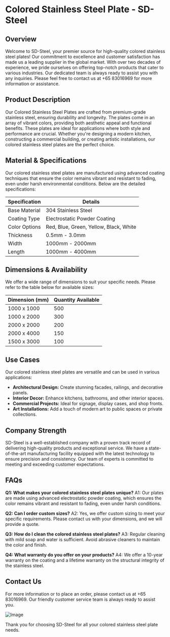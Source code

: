 # Colored Stainless Steel Plate - SD-Steel

## Overview
Welcome to SD-Steel, your premier source for high-quality colored stainless steel plates! Our commitment to excellence and customer satisfaction has made us a leading supplier in the global market. With over two decades of experience, we pride ourselves on offering top-notch products that cater to various industries. Our dedicated team is always ready to assist you with any inquiries. Please feel free to contact us at +65 83016969 for more information or assistance.

## Product Description
Our Colored Stainless Steel Plates are crafted from premium-grade stainless steel, ensuring durability and longevity. The plates come in an array of vibrant colors, providing both aesthetic appeal and functional benefits. These plates are ideal for applications where both style and performance are crucial. Whether you're designing a modern kitchen, constructing a commercial building, or creating artistic installations, our colored stainless steel plates are the perfect choice.

## Material & Specifications
Our colored stainless steel plates are manufactured using advanced coating techniques that ensure the color remains vibrant and resistant to fading, even under harsh environmental conditions. Below are the detailed specifications:

| Specification | Details |
|---------------|---------|
| Base Material | 304 Stainless Steel |
| Coating Type | Electrostatic Powder Coating |
| Color Options | Red, Blue, Green, Yellow, Black, White |
| Thickness | 0.5mm - 3.0mm |
| Width | 1000mm - 2000mm |
| Length | 1000mm - 4000mm |

## Dimensions & Availability
We offer a wide range of dimensions to suit your specific needs. Please refer to the table below for available sizes:

| Dimension (mm) | Quantity Available |
|----------------|--------------------|
| 1000 x 1000     | 500                |
| 1000 x 2000     | 300                |
| 2000 x 2000     | 200                |
| 2000 x 4000     | 150                |
| 1500 x 3000     | 100                |

## Use Cases
Our colored stainless steel plates are versatile and can be used in various applications:
- **Architectural Design:** Create stunning facades, railings, and decorative panels.
- **Interior Decor:** Enhance kitchens, bathrooms, and other interior spaces.
- **Commercial Projects:** Ideal for signage, display cases, and shop fronts.
- **Art Installations:** Add a touch of modern art to public spaces or private collections.

## Company Strength
SD-Steel is a well-established company with a proven track record of delivering high-quality products and exceptional service. We have a state-of-the-art manufacturing facility equipped with the latest technology to ensure precision and consistency. Our team of experts is committed to meeting and exceeding customer expectations.

## FAQs
**Q1: What makes your colored stainless steel plates unique?**
A1: Our plates are made using advanced electrostatic powder coating, which ensures the color remains vibrant and resistant to fading, even under harsh conditions.

**Q2: Can I order custom sizes?**
A2: Yes, we offer custom sizing to meet your specific requirements. Please contact us with your dimensions, and we will provide a quote.

**Q3: How do I clean the colored stainless steel plates?**
A3: Regular cleaning with mild soap and water is sufficient. Avoid abrasive cleaners to maintain the color and finish.

**Q4: What warranty do you offer on your products?**
A4: We offer a 10-year warranty on the coating and a lifetime warranty on the structural integrity of the stainless steel.

## Contact Us
For more information or to place an order, please contact us at +65 83016969. Our friendly customer service team is always ready to assist you.

![Image](https://github.com/user-attachments/assets/2567258e-e124-4816-932d-1809bd27ef0b)

Thank you for choosing SD-Steel for all your colored stainless steel plate needs.